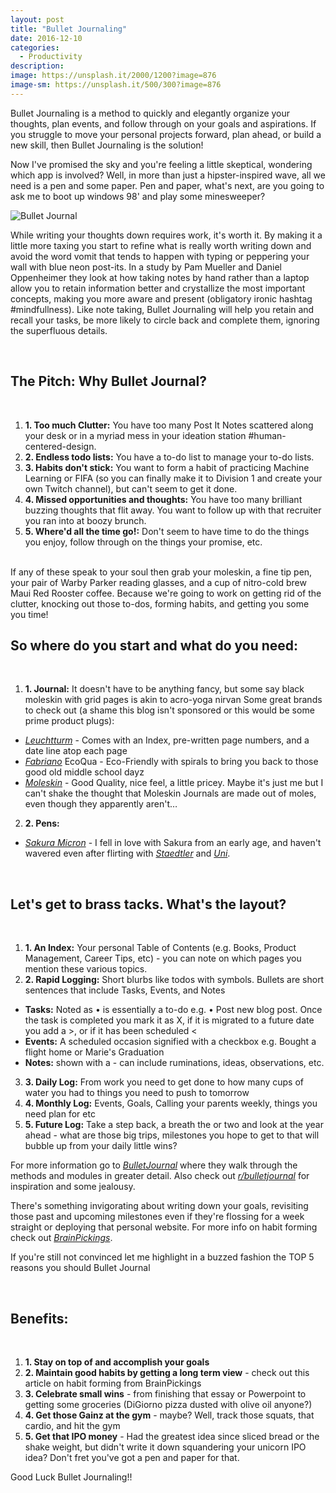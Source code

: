 ```yaml
---
layout: post
title: "Bullet Journaling"
date: 2016-12-10
categories:
  - Productivity
description:
image: https://unsplash.it/2000/1200?image=876
image-sm: https://unsplash.it/500/300?image=876
---
```

Bullet Journaling is a method to quickly and elegantly organize your thoughts, plan events, and follow through on your goals and aspirations. If you struggle to move your personal projects forward, plan ahead, or build a new skill, then Bullet Journaling is the solution!

Now I've promised the sky and you're feeling a little skeptical, wondering which app is involved? Well, in more than just a hipster-inspired wave, all we need is a pen and some paper. Pen and paper, what's next, are you going to ask me to boot up windows 98' and play some minesweeper?  

![Bullet Journal][1]

While writing your thoughts down requires work, it's worth it. By making it a little more taxing you start to refine what is really worth writing down and avoid the word vomit that tends to happen with typing or peppering your wall with blue neon post-its. In a study by Pam Mueller and Daniel Oppenheimer they look at how taking notes by hand rather than a laptop allow you to retain information better and crystallize the most important concepts, making you more aware and present (obligatory ironic hashtag #mindfullness). Like note taking, Bullet Journaling will help you retain and recall your tasks, be more likely to circle back and complete them, ignoring the superfluous details.  

<br>

## The Pitch: Why Bullet Journal?

<br>

1. **1. Too much Clutter:** You have too many Post It Notes scattered along your desk or in a myriad mess in your ideation station #human-centered-design.
2. **2. Endless todo lists:** You have a to-do list to manage your to-do lists.
3. **3. Habits don't stick:** You want to form a habit of practicing Machine Learning or FIFA (so you can finally make it to Division 1 and create your own Twitch channel), but can't seem to get it done.
4. **4. Missed opportunities and thoughts:** You have too many brilliant buzzing thoughts that flit away. You want to follow up with that recruiter you ran into at boozy brunch.
5. **5. Where'd all the time go!:** Don't seem to have time to do the things you enjoy, follow through on the things your promise, etc.  
<br>
If any of these speak to your soul then grab your moleskin, a fine tip pen, your pair of Warby Parker reading glasses, and a cup of nitro-cold brew Maui Red Rooster coffee. Because we're going to work on getting rid of the clutter, knocking out those to-dos, forming habits, and getting you some you time!

<br>

## So where do you start and what do you need:

<br>

1. **1. Journal:** It doesn't have to be anything fancy, but some say black moleskin with grid pages is akin to acro-yoga nirvan Some great brands to check out (a shame this blog isn't sponsored or this would be some prime product plugs):
* _[Leuchtturm][2]_ - Comes with an Index, pre-written page numbers, and a date line atop each page
* _[Fabriano][3]_ EcoQua - Eco-Friendly with spirals to bring you back to those good old middle school dayz
* _[Moleskin][4]_ - Good Quality, nice feel, a little pricey. Maybe it's just me but I can't shake the thought that Moleskin Journals are made out of moles, even though they apparently aren't…
2. **2. Pens:**
* _[Sakura Micron][5]_ - I fell in love with Sakura from an early age, and haven't wavered even after flirting with _[Staedtler][6]_ and _[Uni][7]_.

<br>

## Let's get to brass tacks. What's the layout?

<br>

1. **1. An Index:** Your personal Table of Contents (e.g. Books, Product Management, Career Tips, etc) - you can note on which pages you mention these various topics.  
2. **2. Rapid Logging:** Short blurbs like todos with symbols. Bullets are short sentences that include Tasks, Events, and Notes
  * **Tasks:** Noted as • is essentially a to-do e.g. • Post new blog post. Once the task is completed you mark it as X, if it is migrated to a future date you add a >, or if it has been scheduled <
  * **Events:** A scheduled occasion signified with a checkbox e.g. Bought a flight home or Marie's Graduation
  * **Notes:** shown with a - can include ruminations, ideas, observations, etc.
3. **3. Daily Log:** From work you need to get done to how many cups of water you had to things you need to push to tomorrow
4. **4. Monthly Log:** Events, Goals, Calling your parents weekly, things you need plan for etc
5. **5. Future Log:** Take a step back, a breath the or two and look at the year ahead - what are those big trips, milestones you hope to get to that will bubble up from your daily little wins?

For more information go to _[BulletJournal][8]_ where they walk through the methods and modules in greater detail. Also check out _[r/bulletjournal][9]_ for inspiration and some jealousy.

There's something invigorating about writing down your goals, revisiting those past and upcoming milestones even if they're flossing for a week straight or deploying that personal website. For more info on habit forming check out _[BrainPickings][10]_.

If you're still not convinced let me highlight in a buzzed fashion the TOP 5 reasons you should Bullet Journal

<br>

## Benefits:

<br>

1. **1. Stay on top of and accomplish your goals**
2. **2. Maintain good habits by getting a long term view** - check out this article on habit forming from BrainPickings
3. **3. Celebrate small wins** - from finishing that essay or Powerpoint to getting some groceries (DiGiorno pizza dusted with olive oil anyone?)
4. **4. Get those Gainz at the gym** - maybe? Well, track those squats, that cardio, and hit the gym
5. **5. Get that IPO money** - Had the greatest idea since sliced bread or the shake weight, but didn't write it down squandering your unicorn IPO idea? Don't fret you've got a pen and paper for that.

Good Luck Bullet Journaling!!

[1]: http://i.imgur.com/QCCHZQH.png
[2]: https://www.amazon.com/Leuchtturm-Medium-Notebook-inches-LBL11/dp/B002CVAU1Y
[3]: http://fabriano.com/en/267/ecoqua
[4]: https://www.amazon.com/Moleskine-Classic-Notebook-Large-Notebooks/dp/8883701127
[5]: http://www.amazon.com/Sakura-30061-3-Piece-Micron-Blister/dp/B000XAORIS/ref=sr_1_1?s=office-products&ie=UTF8&qid=1475968770&sr=1-1&keywords=sakura+micron
[6]: http://www.amazon.com/Staedtler-Pigment-Sketch-Liners-308SB6P/dp/B004L87XRA/ref=sr_1_7?s=office-products&ie=UTF8&qid=1476146001&sr=1-7&keywords=Staedtler+pens
[7]: http://jetpens.com/Uni-ball-Signo-207-Retractable-Gel-Pen-0.7-mm-Black/pd/6231
[8]: http://bulletjournal.com/get-started/
[9]: https://www.reddit.com/r/bulletjournal/
[10]: https://www.brainpickings.org/2014/01/02/how-long-it-takes-to-form-a-new-habit/
